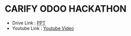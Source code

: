 # CARIFY ODOO HACKATHON
- Drive Link   :  <a href="https://docs.google.com/presentation/d/1pMa-UeRoG9kbfYZ6NT9CY7jG2LCkPxV3/edit?usp=sharing&ouid=100493775145400687684&rtpof=true&sd=true" target="_blank">PPT</a>
- Youtube Link :    <a target="_blank" href="https://youtu.be/nIj8iAlfZtA?si=8cADQuPaR-fU5atY">Youtube Video</a>
